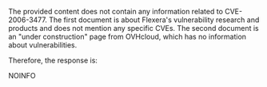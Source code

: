 The provided content does not contain any information related to CVE-2006-3477. The first document is about Flexera's vulnerability research and products and does not mention any specific CVEs. The second document is an "under construction" page from OVHcloud, which has no information about vulnerabilities.

Therefore, the response is:

NOINFO